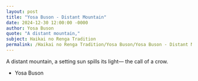 ```yaml
---
layout: post
title: "Yosa Buson - Distant Mountain"
date: 2024-12-30 12:00:00 -0000
author: Yosa Buson
quote: "A distant mountain,"
subject: Haikai no Renga Tradition
permalink: /Haikai no Renga Tradition/Yosa Buson/Yosa Buson - Distant Mountain
---
```


A distant mountain,
a setting sun spills its light—
the call of a crow.

- Yosa Buson
